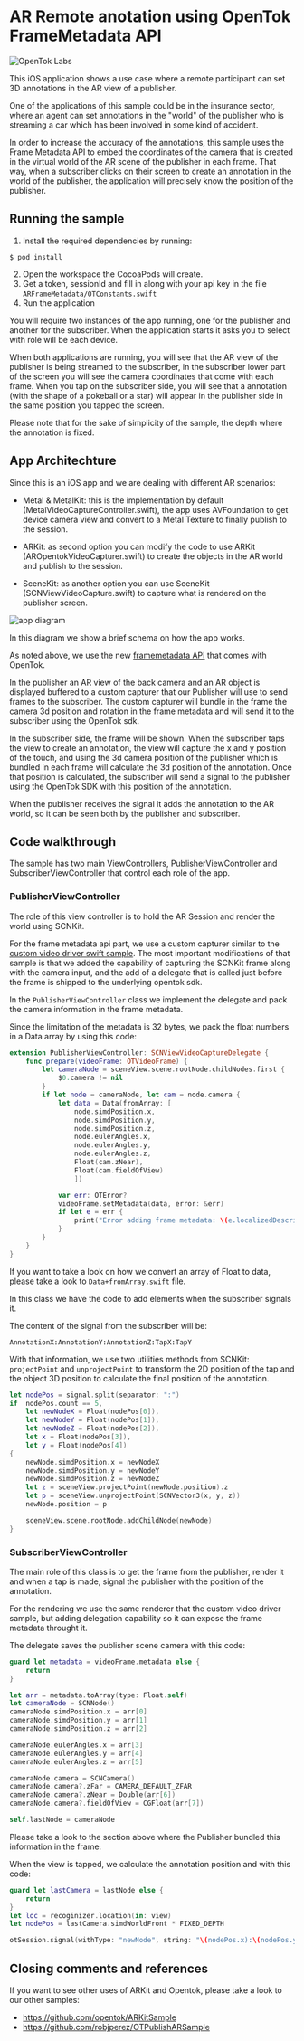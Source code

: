 # AR Remote anotation using OpenTok FrameMetadata API

![OpenTok Labs](https://d26dzxoao6i3hh.cloudfront.net/items/0U1R0a0e2g1E361H0x3c/Image%202017-11-22%20at%2012.16.38%20PM.png?v=2507a2df)

This iOS application shows a use case where a remote participant can set 3D annotations in the AR view of a publisher.

One of the applications of this sample could be in the insurance sector, where an agent can set annotations in the "world" of the publisher who is streaming a car which has been involved in some kind of accident.

In order to increase the accuracy of the annotations, this sample uses the Frame Metadata API to embed the coordinates of the camera that is created in the virtual world of the AR scene of the publisher in each frame. That way, when a subscriber clicks on their screen to create an annotation in the world of the publisher, the application will precisely know the position of the publisher.

## Running the sample

1. Install the required dependencies by running:

`$ pod install`

2. Open the workspace the CocoaPods will create.
3. Get a token, sessionId and fill in along with your api key in the file `ARFrameMetadata/OTConstants.swift`
4. Run the application

You will require two instances of the app running, one for the publisher and another for the subscriber. When the application starts it asks you to select with role will be each device.

When both applications are running, you will see that the AR view of the publisher is being streamed to the subscriber, in the subscriber lower part of the screen you will see the camera coordinates that come with each frame. When you tap on the subscriber side, you will see that a annotation (with the shape of a pokeball or a star) will appear in the publisher side in the same position you tapped the screen.

Please note that for the sake of simplicity of the sample, the depth where the annotation is fixed.

## App Architechture

Since this is an iOS app and we are dealing with different AR scenarios:

- Metal & MetalKit: this is the implementation by default (MetalVideoCaptureController.swift), the app uses AVFoundation to get device camera view and convert to a Metal Texture to finally publish to the session.

- ARKit: as second option you can modify the code to use ARKit (AROpentokVideoCapturer.swift) to create the objects in the AR world and publish to the session.

- SceneKit: as another option you can use SceneKit (SCNViewVideoCapture.swift) to capture what is rendered on the publisher screen.

![app diagram](docs/app_diagram.png)

In this diagram we show a brief schema on how the app works.

As noted above, we use the new [framemetadata API](https://tokbox.com/developer/sdks/ios/reference/Classes/OTVideoFrame.html#//api/name/metadata) that comes with OpenTok.

In the publisher an AR view of the back camera and an AR object is displayed buffered to a custom capturer that our Publisher will use to send frames to the subscriber. The custom capturer will bundle in the frame the camera 3d position and rotation in the frame metadata and will send it to the subscriber using the OpenTok sdk.

In the subscriber side, the frame will be shown. When the subscriber taps the view to create an annotation, the view will capture the x and y position of the touch, and using the 3d camera position of the publisher which is bundled in each frame will calculate the 3d position of the annotation. Once that position is calculated, the subscriber will send a signal to the publisher using the OpenTok SDK with this position of the annotation.

When the publisher receives the signal it adds the annotation to the AR world, so it can be seen both by the publisher and subscriber.

## Code walkthrough

The sample has two main ViewControllers, PublisherViewController and SubscriberViewController that control each role of the app.

### PublisherViewController

The role of this view controller is to hold the AR Session and render the world using SCNKit.

For the frame metadata api part, we use a custom capturer similar to the [custom video driver swift sample](https://github.com/opentok/opentok-ios-sdk-samples-swift/tree/master/Custom-Video-Driver). The most important modifications of that sample is that we added the capability of capturing the SCNKit frame along with the camera input, and the add of a delegate that is called just before the frame is shipped to the underlying opentok sdk.

In the `PublisherViewController` class we implement the delegate and pack the camera information in the frame metadata.

Since the limitation of the metadata is 32 bytes, we pack the float numbers in a Data array by using this code:

```swift
extension PublisherViewController: SCNViewVideoCaptureDelegate {
    func prepare(videoFrame: OTVideoFrame) {
        let cameraNode = sceneView.scene.rootNode.childNodes.first {
            $0.camera != nil
        }
        if let node = cameraNode, let cam = node.camera {
            let data = Data(fromArray: [
                node.simdPosition.x,
                node.simdPosition.y,
                node.simdPosition.z,
                node.eulerAngles.x,
                node.eulerAngles.y,
                node.eulerAngles.z,
                Float(cam.zNear),
                Float(cam.fieldOfView)
                ])

            var err: OTError?
            videoFrame.setMetadata(data, error: &err)
            if let e = err {
                print("Error adding frame metadata: \(e.localizedDescription)")
            }
        }
    }
}
```

If you want to take a look on how we convert an array of Float to data, please take a look to `Data+fromArray.swift` file.

In this class we have the code to add elements when the subscriber signals it.

The content of the signal from the subscriber will be:

`AnnotationX:AnnotationY:AnnotationZ:TapX:TapY`

With that information, we use two utilities methods from SCNKit: `projectPoint` and `unprojectPoint` to transform the 2D position of the tap and the object 3D position to calculate the final position of the annotation.

```swift
let nodePos = signal.split(separator: ":")
if  nodePos.count == 5,
    let newNodeX = Float(nodePos[0]),
    let newNodeY = Float(nodePos[1]),
    let newNodeZ = Float(nodePos[2]),
    let x = Float(nodePos[3]),
    let y = Float(nodePos[4])
{
    newNode.simdPosition.x = newNodeX
    newNode.simdPosition.y = newNodeY
    newNode.simdPosition.z = newNodeZ
    let z = sceneView.projectPoint(newNode.position).z
    let p = sceneView.unprojectPoint(SCNVector3(x, y, z))
    newNode.position = p

    sceneView.scene.rootNode.addChildNode(newNode)
}
```

### SubscriberViewController

The main role of this class is to get the frame from the publisher, render it and when a tap is made, signal the publisher with the position of the annotation.

For the rendering we use the same renderer that the custom video driver sample, but adding delegation capability so it can expose the frame metadata throught it.

The delegate saves the publisher scene camera with this code:

```swift
guard let metadata = videoFrame.metadata else {
    return
}

let arr = metadata.toArray(type: Float.self)
let cameraNode = SCNNode()
cameraNode.simdPosition.x = arr[0]
cameraNode.simdPosition.y = arr[1]
cameraNode.simdPosition.z = arr[2]

cameraNode.eulerAngles.x = arr[3]
cameraNode.eulerAngles.y = arr[4]
cameraNode.eulerAngles.z = arr[5]

cameraNode.camera = SCNCamera()
cameraNode.camera?.zFar = CAMERA_DEFAULT_ZFAR
cameraNode.camera?.zNear = Double(arr[6])
cameraNode.camera?.fieldOfView = CGFloat(arr[7])

self.lastNode = cameraNode
```

Please take a look to the section above where the Publisher bundled this information in the frame.

When the view is tapped, we calculate the annotation position and with this code:

```swift
guard let lastCamera = lastNode else {
    return
}
let loc = recoginizer.location(in: view)
let nodePos = lastCamera.simdWorldFront * FIXED_DEPTH

otSession.signal(withType: "newNode", string: "\(nodePos.x):\(nodePos.y):\(nodePos.z):\(loc.x):\(loc.y)", connection: nil, error: nil)
```

## Closing comments and references

If you want to see other uses of ARKit and Opentok, please take a look to our other samples:

* https://github.com/opentok/ARKitSample
* https://github.com/robjperez/OTPublishARSample
